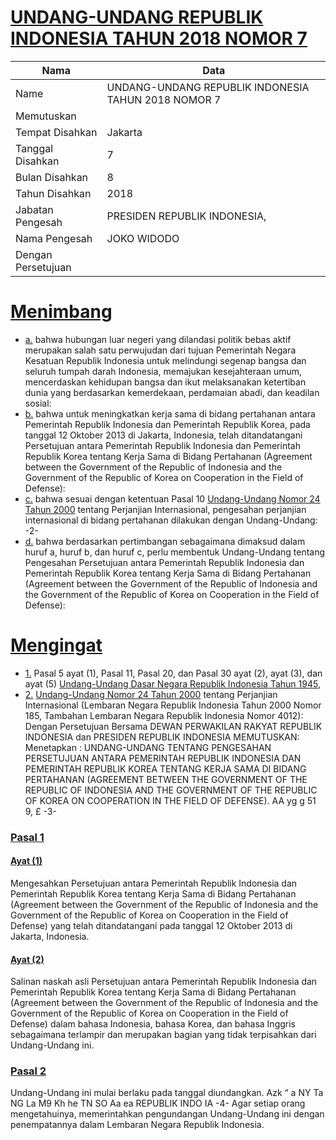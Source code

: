 # [UNDANG-UNDANG REPUBLIK INDONESIA TAHUN 2018 NOMOR 7](http://example.org/legal/document/uu/2018/7)

| Nama | Data |
| ------ | ----- |
|Name|UNDANG-UNDANG REPUBLIK INDONESIA TAHUN 2018 NOMOR 7|
|Memutuskan||
|Tempat Disahkan|Jakarta|
|Tanggal Disahkan|7|
|Bulan Disahkan|8|
|Tahun Disahkan|2018|
|Jabatan Pengesah|PRESIDEN REPUBLIK INDONESIA,|
|Nama Pengesah|JOKO WIDODO|
|Dengan Persetujuan||
# [Menimbang](http://example.org/legal/document/uu/2018/7/menimbang)

* [a.](http://example.org/legal/document/uu/2018/7/menimbang/point/a) bahwa hubungan luar negeri yang dilandasi politik bebas aktif merupakan salah satu perwujudan dari tujuan Pemerintah Negara Kesatuan Republik Indonesia untuk melindungi segenap bangsa dan seluruh tumpah darah Indonesia, memajukan kesejahteraan umum, mencerdaskan kehidupan bangsa dan ikut melaksanakan ketertiban dunia yang berdasarkan kemerdekaan, perdamaian abadi, dan keadilan sosial:
* [b.](http://example.org/legal/document/uu/2018/7/menimbang/point/b) bahwa untuk meningkatkan kerja sama di bidang pertahanan antara Pemerintah Republik Indonesia dan Pemerintah Republik Korea, pada tanggal 12 Oktober 2013 di Jakarta, Indonesia, telah ditandatangani Persetujuan antara Pemerintah Republik Indonesia dan Pemerintah Republik Korea tentang Kerja Sama di Bidang Pertahanan (Agreement between the Government of the Republic of Indonesia and the Government of the Republic of Korea on Cooperation in the Field of Defense):
* [c.](http://example.org/legal/document/uu/2018/7/menimbang/point/c) bahwa sesuai dengan ketentuan Pasal 10 [Undang-Undang Nomor 24 Tahun 2000](http://example.org/legal/document/uu/2000/24) tentang Perjanjian Internasional, pengesahan perjanjian internasional di bidang pertahanan dilakukan dengan Undang-Undang: -2-
* [d.](http://example.org/legal/document/uu/2018/7/menimbang/point/d) bahwa berdasarkan pertimbangan sebagaimana dimaksud dalam huruf a, huruf b, dan huruf c, perlu membentuk Undang-Undang tentang Pengesahan Persetujuan antara Pemerintah Republik Indonesia dan Pemerintah Republik Korea tentang Kerja Sama di Bidang Pertahanan (Agreement between the Government of the Republic of Indonesia and the Government of the Republic of Korea on Cooperation in the Field of Defense):
# [Mengingat](http://example.org/legal/document/uu/2018/7/mengingat)

* [1.](http://example.org/legal/document/uu/2018/7/mengingat/point/0001) Pasal 5 ayat (1), Pasal 11, Pasal 20, dan Pasal 30 ayat (2), ayat (3), dan ayat (5) [Undang-Undang Dasar Negara Republik Indonesia Tahun 1945](http://example.org/legal/document/uu),
* [2.](http://example.org/legal/document/uu/2018/7/mengingat/point/0002) [Undang-Undang Nomor 24 Tahun 2000](http://example.org/legal/document/uu/2000/24) tentang Perjanjian Internasional (Lembaran Negara Republik Indonesia Tahun 2000 Nomor 185, Tambahan Lembaran Negara Republik Indonesia Nomor 4012): Dengan Persetujuan Bersama DEWAN PERWAKILAN RAKYAT REPUBLIK INDONESIA dan PRESIDEN REPUBLIK INDONESIA MEMUTUSKAN: Menetapkan : UNDANG-UNDANG TENTANG PENGESAHAN PERSETUJUAN ANTARA PEMERINTAH REPUBLIK INDONESIA DAN PEMERINTAH REPUBLIK KOREA TENTANG KERJA SAMA DI BIDANG PERTAHANAN (AGREEMENT BETWEEN THE GOVERNMENT OF THE REPUBLIC OF INDONESIA AND THE GOVERNMENT OF THE REPUBLIC OF KOREA ON COOPERATION IN THE FIELD OF DEFENSE). AA yg g 51 9, £ -3-

### [Pasal 1](http://example.org/legal/document/uu/2018/7/pasal/0001)

#### [Ayat (1)](http://example.org/legal/document/uu/2018/7/pasal/0001/version/20180807/ayat/0001)
Mengesahkan Persetujuan antara Pemerintah Republik Indonesia dan Pemerintah Republik Korea tentang Kerja Sama di Bidang Pertahanan (Agreement between the Government of the Republic of Indonesia and the Government of the Republic of Korea on Cooperation in the Field of Defense) yang telah ditandatangani pada tanggal 12 Oktober 2013 di Jakarta, Indonesia.

#### [Ayat (2)](http://example.org/legal/document/uu/2018/7/pasal/0001/version/20180807/ayat/0002)
Salinan naskah asli Persetujuan antara Pemerintah Republik Indonesia dan Pemerintah Republik Korea tentang Kerja Sama di Bidang Pertahanan (Agreement between the Government of the Republic of Indonesia and the Government of the Republic of Korea on Cooperation in the Field of Defense) dalam bahasa Indonesia, bahasa Korea, dan bahasa Inggris sebagaimana terlampir dan merupakan bagian yang tidak terpisahkan dari Undang-Undang ini.


### [Pasal 2](http://example.org/legal/document/uu/2018/7/pasal/0002)
Undang-Undang ini mulai berlaku pada tanggal diundangkan. Azk “ a NY Ta NG La M9 Kh he TN SO Aa ea REPUBLIK INDO IA -4- Agar setiap orang mengetahuinya, memerintahkan pengundangan Undang-Undang ini dengan penempatannya dalam Lembaran Negara Republik Indonesia.
